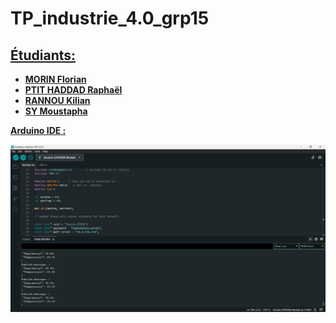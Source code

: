 # TP_industrie_4.0_grp15
<b> <U> 
  ## Étudiants: <br>
  * MORIN Florian <br>
  * PTIT HADDAD Raphaël <br> 
  * RANNOU Kilian <br>
  * SY Moustapha  </U> </b>

<b>  <U> Arduino IDE : </U> </b>

![](pictures/Arduino-IDE.png)
